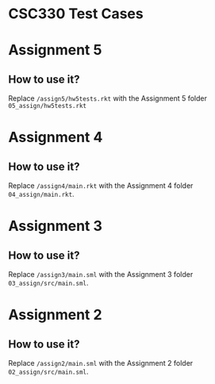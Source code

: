 # CSC330 Test Cases

# Assignment 5
## How to use it?
Replace `/assign5/hw5tests.rkt` with the Assignment 5 folder `05_assign/hw5tests.rkt`

# Assignment 4
## How to use it?
Replace `/assign4/main.rkt` with the Assignment 4 folder `04_assign/main.rkt`.

# Assignment 3
## How to use it?
Replace `/assign3/main.sml` with the Assignment 3 folder `03_assign/src/main.sml`.

# Assignment 2
## How to use it?
Replace `/assign2/main.sml` with the Assignment 2 folder `02_assign/src/main.sml`.